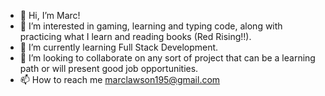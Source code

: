 - 👋 Hi, I’m Marc!
- 👀 I’m interested in gaming, learning and typing code, along with practicing what I learn and reading books (Red Rising!!).
- 🌱 I’m currently learning Full Stack Development.
- 💞️ I’m looking to collaborate on any sort of project that can be a learning path or will present good job opportunities. 
- 📫 How to reach me marclawson195@gmail.com
